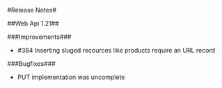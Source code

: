 ﻿#Release Notes#

##Web Api 1.21##

###Improvements###
* #384 Inserting sluged recources like products require an URL record

###Bugfixes###
* PUT implementation was uncomplete